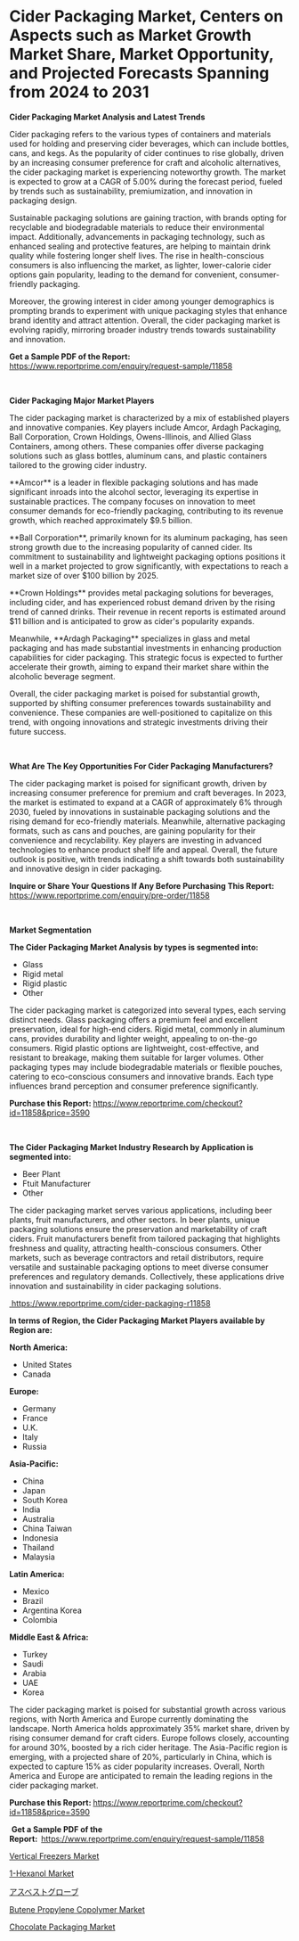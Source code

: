 <p><h1>Cider Packaging Market, Centers on Aspects such as Market Growth Market Share, Market Opportunity, and Projected Forecasts Spanning from 2024 to 2031</h1></p><p><strong>Cider Packaging Market Analysis and Latest Trends</strong></p>
<p><p>Cider packaging refers to the various types of containers and materials used for holding and preserving cider beverages, which can include bottles, cans, and kegs. As the popularity of cider continues to rise globally, driven by an increasing consumer preference for craft and alcoholic alternatives, the cider packaging market is experiencing noteworthy growth. The market is expected to grow at a CAGR of 5.00% during the forecast period, fueled by trends such as sustainability, premiumization, and innovation in packaging design.</p><p>Sustainable packaging solutions are gaining traction, with brands opting for recyclable and biodegradable materials to reduce their environmental impact. Additionally, advancements in packaging technology, such as enhanced sealing and protective features, are helping to maintain drink quality while fostering longer shelf lives. The rise in health-conscious consumers is also influencing the market, as lighter, lower-calorie cider options gain popularity, leading to the demand for convenient, consumer-friendly packaging.</p><p>Moreover, the growing interest in cider among younger demographics is prompting brands to experiment with unique packaging styles that enhance brand identity and attract attention. Overall, the cider packaging market is evolving rapidly, mirroring broader industry trends towards sustainability and innovation.</p></p>
<p><strong>Get a Sample PDF of the Report:&nbsp;</strong> <a href="https://www.reportprime.com/enquiry/request-sample/11858">https://www.reportprime.com/enquiry/request-sample/11858</a></p>
<p>&nbsp;</p>
<p><strong>Cider Packaging Major Market Players</strong></p>
<p><p>The cider packaging market is characterized by a mix of established players and innovative companies. Key players include Amcor, Ardagh Packaging, Ball Corporation, Crown Holdings, Owens-Illinois, and Allied Glass Containers, among others. These companies offer diverse packaging solutions such as glass bottles, aluminum cans, and plastic containers tailored to the growing cider industry.</p><p>**Amcor** is a leader in flexible packaging solutions and has made significant inroads into the alcohol sector, leveraging its expertise in sustainable practices. The company focuses on innovation to meet consumer demands for eco-friendly packaging, contributing to its revenue growth, which reached approximately $9.5 billion.</p><p>**Ball Corporation**, primarily known for its aluminum packaging, has seen strong growth due to the increasing popularity of canned cider. Its commitment to sustainability and lightweight packaging options positions it well in a market projected to grow significantly, with expectations to reach a market size of over $100 billion by 2025.</p><p>**Crown Holdings** provides metal packaging solutions for beverages, including cider, and has experienced robust demand driven by the rising trend of canned drinks. Their revenue in recent reports is estimated around $11 billion and is anticipated to grow as cider's popularity expands.</p><p>Meanwhile, **Ardagh Packaging** specializes in glass and metal packaging and has made substantial investments in enhancing production capabilities for cider packaging. This strategic focus is expected to further accelerate their growth, aiming to expand their market share within the alcoholic beverage segment.</p><p>Overall, the cider packaging market is poised for substantial growth, supported by shifting consumer preferences towards sustainability and convenience. These companies are well-positioned to capitalize on this trend, with ongoing innovations and strategic investments driving their future success.</p></p>
<p>&nbsp;</p>
<p><strong>What Are The Key Opportunities For Cider Packaging Manufacturers?</strong></p>
<p><p>The cider packaging market is poised for significant growth, driven by increasing consumer preference for premium and craft beverages. In 2023, the market is estimated to expand at a CAGR of approximately 6% through 2030, fueled by innovations in sustainable packaging solutions and the rising demand for eco-friendly materials. Meanwhile, alternative packaging formats, such as cans and pouches, are gaining popularity for their convenience and recyclability. Key players are investing in advanced technologies to enhance product shelf life and appeal. Overall, the future outlook is positive, with trends indicating a shift towards both sustainability and innovative design in cider packaging.</p></p>
<p><strong>Inquire or Share Your Questions If Any Before Purchasing This Report:</strong> <a href="https://www.reportprime.com/enquiry/pre-order/11858">https://www.reportprime.com/enquiry/pre-order/11858</a></p>
<p>&nbsp;</p>
<p><strong>Market Segmentation</strong></p>
<p><strong>The Cider Packaging Market Analysis by types is segmented into:</strong></p>
<p><ul><li>Glass</li><li>Rigid metal</li><li>Rigid plastic</li><li>Other</li></ul></p>
<p><p>The cider packaging market is categorized into several types, each serving distinct needs. Glass packaging offers a premium feel and excellent preservation, ideal for high-end ciders. Rigid metal, commonly in aluminum cans, provides durability and lighter weight, appealing to on-the-go consumers. Rigid plastic options are lightweight, cost-effective, and resistant to breakage, making them suitable for larger volumes. Other packaging types may include biodegradable materials or flexible pouches, catering to eco-conscious consumers and innovative brands. Each type influences brand perception and consumer preference significantly.</p></p>
<p><strong>Purchase this Report:&nbsp;</strong><a href="https://www.reportprime.com/checkout?id=11858&price=3590">https://www.reportprime.com/checkout?id=11858&price=3590</a></p>
<p>&nbsp;</p>
<p><strong>The Cider Packaging Market Industry Research by Application is segmented into:</strong></p>
<p><ul><li>Beer Plant</li><li>Ftuit Manufacturer</li><li>Other</li></ul></p>
<p><p>The cider packaging market serves various applications, including beer plants, fruit manufacturers, and other sectors. In beer plants, unique packaging solutions ensure the preservation and marketability of craft ciders. Fruit manufacturers benefit from tailored packaging that highlights freshness and quality, attracting health-conscious consumers. Other markets, such as beverage contractors and retail distributors, require versatile and sustainable packaging options to meet diverse consumer preferences and regulatory demands. Collectively, these applications drive innovation and sustainability in cider packaging solutions.</p></p>
<p><a href="https://www.reportprime.com/cider-packaging-r11858">&nbsp;https://www.reportprime.com/cider-packaging-r11858</a></p>
<p><strong>In terms of Region, the Cider Packaging Market Players available by Region are:</strong></p>
<p>
    <p> <strong> North America: </strong>
        <ul>
            <li>United States</li>
            <li>Canada</li>
        </ul>
        </p> 
    <p> <strong> Europe: </strong>
        <ul>
            <li>Germany</li>
            <li>France</li>
            <li>U.K.</li>
            <li>Italy</li>
            <li>Russia</li>
        </ul>
        </p> 
    <p> <strong> Asia-Pacific: </strong>
        <ul>
            <li>China</li>
            <li>Japan</li>
            <li>South Korea</li>
            <li>India</li>
            <li>Australia</li>
            <li>China Taiwan</li>
            <li>Indonesia</li>
            <li>Thailand</li>
            <li>Malaysia</li>
        </ul>
        </p> 
    <p> <strong> Latin America: </strong>
        <ul>
            <li>Mexico</li>
            <li>Brazil</li>
            <li>Argentina Korea</li>
            <li>Colombia</li>
        </ul>
        </p> 
    <p> <strong> Middle East & Africa: </strong>
        <ul>
            <li>Turkey</li>
            <li>Saudi</li>
            <li>Arabia</li>
            <li>UAE</li>
            <li>Korea</li>
        </ul>
    </p>
    </p>
<p><p>The cider packaging market is poised for substantial growth across various regions, with North America and Europe currently dominating the landscape. North America holds approximately 35% market share, driven by rising consumer demand for craft ciders. Europe follows closely, accounting for around 30%, boosted by a rich cider heritage. The Asia-Pacific region is emerging, with a projected share of 20%, particularly in China, which is expected to capture 15% as cider popularity increases. Overall, North America and Europe are anticipated to remain the leading regions in the cider packaging market.</p></p>
<p><strong>Purchase this Report: </strong><a href="https://www.reportprime.com/checkout?id=11858&price=3590">https://www.reportprime.com/checkout?id=11858&price=3590</a></p>
<p>&nbsp;<strong>Get a Sample PDF of the Report:&nbsp;&nbsp;</strong><a href="https://www.reportprime.com/enquiry/request-sample/11858">https://www.reportprime.com/enquiry/request-sample/11858</a></p>
<p><strong></strong></p>
<p><p><a href="https://medium.com/@samantha.welch56767/unveiling-market-trends-global-vertical-freezers-market-growth-and-regional-insights-2024-2031-03ef9f1bff1d">Vertical Freezers Market</a></p><p><a href="https://issuu.com/reportprime-2/docs/1-hexanol-market-size-2030.pptx_00efbe5d33b338">1-Hexanol Market</a></p><p><a href="https://medium.com/@mares423/%E3%82%A2%E3%82%B9%E3%83%99%E3%82%B9%E3%83%88%E6%89%8B%E8%A2%8B%E5%B8%82%E5%A0%B4%E3%81%AE%E3%83%8A%E3%83%93%E3%82%B2%E3%83%BC%E3%82%B7%E3%83%A7%E3%83%B3-2024%E5%B9%B4%E3%81%8B%E3%82%892031%E5%B9%B4%E3%81%AE%E5%B8%82%E5%A0%B4%E4%BA%88%E6%B8%AC%E3%81%A8%E5%B0%82%E9%96%80%E5%AE%B6%E5%88%86%E6%9E%90-3711a31a7f55">アスベストグローブ</a></p><p><a href="https://issuu.com/reportprime-2/docs/butene-propylene-copolymer-market-s_402ca42500e806">Butene Propylene Copolymer Market</a></p><p><a href="https://github.com/angelajermaine/Market-Research-Report-List-5/blob/main/chocolate-packaging-market.md">Chocolate Packaging Market</a></p></p>